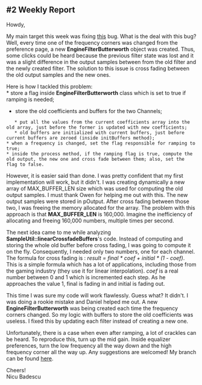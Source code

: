 ## \#2 Weekly Report

  
Howdy,

My main target this week was fixing
[this](https://bugs.launchpad.net/mixxx/+bug/1209294) bug. What is the
deal with this bug? Well, every time one of the frequency corners was
changed from the preference page, a new **EngineFilterButterworth**
object was created. Thus, some clicks could be heard because the
previous filter state was lost and it was a slight difference in the
output samples between from the old filter and the newly created filter.
The solution to this issue is cross fading between the old output
samples and the new ones.

Here is how I tackled this problem:  
\* store a flag inside **EngineFilterButterworth** class which is set to
true if ramping is needed;

  - store the old coefficients and buffers for the two Channels;

<!-- end list -->

``` 
   * put all the values from the current coefficients array into the old array, just before the former is updated with new coefficients;
   * old buffers are initialized with current buffers, just before current buffers are zeroed (inside initBuffers method);
* when a frequency is changed, set the flag responsible for ramping to true;
* inside the process method, if the ramping flag is true, compute the old output, the new one and cross fade between them; also, set the flag to false.
```

However, it is easier said than done. I was pretty confident that my
first implementation will work, but it didn't. I was creating
dynamically a new array of MAX\_BUFFER\_LEN size which was used for
computing the old output samples. I must thank Owen for helping me out
with this. The new output samples were stored in pOutput. After cross
fading between those two, I was freeing the memory allocated for the
array. The problem with this approach is that **MAX\_BUFFER\_LEN** is
160,000. Imagine the inefficiency of allocating and freeing 160,000
numbers, multiple times per second.

The next idea came to me while analyzing
**SampleUtil::linearCrossfadeBuffers**'s code. Instead of computing and
storing the whole old buffer before cross fading, I was going to compute
it on the fly. Consequently, I needed only two numbers, one for each
channel. The formula for cross fading is : *result = final \* coef +
initial \* (1 - coef)*. This is a simple formula which has a lot of
applications, including those from the gaming industry (they use it for
linear interpolation). *coef* is a real number between 0 and 1 which is
incremented each step. As he approaches the value 1, final is fading in
and initial is fading out.

This time I was sure my code will work flawlessly. Guess what? It
didn't. I was doing a rookie mistake and Daniel helped me out. A new
**EngineFilterButterworth** was being created each time the frequency
corners changed. So my logic with buffers to store the old coefficients
was useless. I fixed this by updating each filter instead of creating a
new one.

Unfortunately, there is a case when even after ramping, a lot of
crackles can be heard. To reproduce this, turn up the mid gain. Inside
equalizer preferences, turn the low frequency all the way down and the
high frequency corner all the way up. Any suggestions are welcomed\! My
branch can be found
[here](https://github.com/badescunicu/mixxx/compare/eq_effect_space).

Cheers\!  
Nicu Badescu
